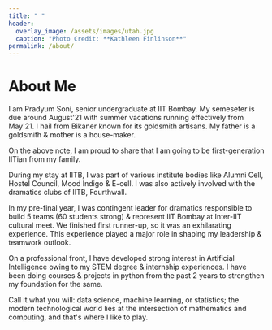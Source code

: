 ```yaml
---
title: " "
header:
  overlay_image: /assets/images/utah.jpg
  caption: "Photo Credit: **Kathleen Finlinson**"
permalink: /about/
---
```


# About Me

I am Pradyum Soni, senior undergraduate at IIT Bombay. My semeseter is due around August'21 with summer vacations running effectively from May'21. I hail from Bikaner known for its goldsmith artisans. My father is a goldsmith & mother is a house-maker. 

On the above note, I am proud to share that I am going to be first-generation IITian from my family.

During my stay at IITB, I was part of various institute bodies like Alumni Cell, Hostel Council, Mood Indigo & E-cell. I was also actively involved with the dramatics clubs of IITB, Fourthwall. 

In my pre-final year, I was contingent leader for dramatics responsible to build 5 teams (60 students strong) & represent IIT Bombay at Inter-IIT cultural meet. We finished first runner-up, so it was an exhilarating experience. This experience played a major role in shaping my leadership & teamwork outlook.

On a professional front, I have developed strong interest in Artificial Intelligence owing to my STEM degree & internship experiences. I have been doing courses & projects in python from the past 2 years to strengthen my foundation for the same.

Call it what you will: data science, machine learning, or statistics; the modern technological world lies at the intersection of mathematics and computing, and that's where I like to play.

